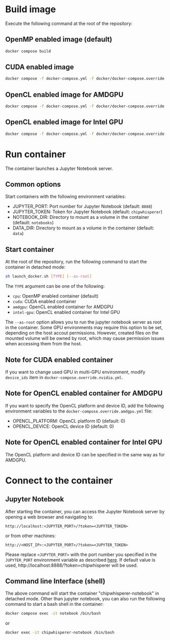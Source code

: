 # Build image
Execute the following command at the root of the repository:

## OpenMP enabled image (default)
```bash
docker compose build
```

## CUDA enabled image
```bash
docker compose -f docker-compose.yml -f docker/docker-compose.override.nvidia.yml build
```

## OpenCL enabled image for AMDGPU
```bash
docker compose -f docker-compose.yml -f docker/docker-compose.override.amdgpu.yml build
```

## OpenCL enabled image for Intel GPU
```bash
docker compose -f docker-compose.yml -f docker/docker-compose.override.intel-gpu.yml build
```

# Run container
The container launches a Jupyter Notebook server.

## Common options
Start containers with the following environment variables:
* JUPYTER_PORT: Port number for Jupyter Notebook (default: `8888`)
* JUPYTER_TOKEN: Token for Jupyter Notebook (default: `chipwhisperer`)
* NOTEBOOK_DIR: Directory to mount as a volume in the container (default: `notebooks`)
* DATA_DIR: Directory to mount as a volume in the container (default: `data`)

## Start container
At the root of the repository, run the following command to start the container in detached mode:
```bash
sh launch_docker.sh [TYPE] [--as-root]
```
The `TYPE` argument can be one of the following:
* `cpu`: OpenMP enabled container (default)
* `cuda`: CUDA enabled container
* `amdgpu`: OpenCL enabled container for AMDGPU
* `intel-gpu`: OpenCL enabled container for Intel GPU

The `--as-root` option allows you to run the jupyter notebook server as root in the container.
Some GPU environments may require this option to be set, depending on the host accout permissions.
However, created files on the mounted volume will be owned by root, which may cause permission issues when accessing them from the host.

## Note for CUDA enabled container

If you want to change used GPU in multi-GPU environment, modify `device_ids` item in `docker-compose.override.nvidia.yml`.

## Note for OpenCL enabled container for AMDGPU

If you want to specify the OpenCL platform and device ID, add the following environment variables to the `docker-compose.override.amdgpu.yml` file:
* OPENCL_PLATFORM: OpenCL platform ID (default: 0)
* OPENCL_DEVICE: OpenCL device ID (default: 0)

## Note for OpenCL enabled container for Intel GPU
The OpenCL platform and device ID can be specified in the same way as for AMDGPU.

# Connect to the container
## Jupyter Notebook
After starting the container, you can access the Jupyter Notebook server by opening a web browser and navigating to:
```
http://localhost:<JUPYTER_PORT>/?token=<JUPYTER_TOKEN>
```
or from other machines:
```
http://<HOST_IP>:<JUPYTER_PORT>/?token=<JUPYTER_TOKEN>
```
Please replace `<JUPYTER_PORT>` with the port number you specified in the `JUPYTER_PORT` environment variable as described [here](#common-options).
If default value is used, http://localhost:8888/?token=chipwhisperer will be used.


## Command line Interface (shell)
The above command will start the container "chipwhisperer-notebook" in detached mode.
Other than jupyter notebook, you can also run the following command to start a bash shell in the container:


```bash
docker compose exec -it notebook /bin/bash
```
or 
```bash
docker exec -it chipwhisperer-notebook /bin/bash
```
